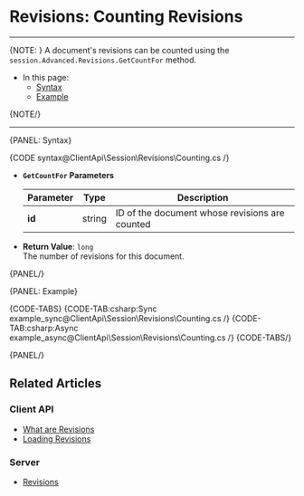 # Revisions: Counting Revisions

---

{NOTE: }
A document's revisions can be counted using the `session.Advanced.Revisions.GetCountFor` method.  

* In this page:  
   * [Syntax](../../../client-api/session/revisions/counting#syntax)  
   * [Example](../../../client-api/session/revisions/counting#example)  

{NOTE/}

---

{PANEL: Syntax}

{CODE syntax@ClientApi\Session\Revisions\Counting.cs /}

* **`GetCountFor` Parameters**  

    | Parameter | Type | Description |
    | ------------- | ------------- | ------------- |
    | **id** | string | ID of the document whose revisions are counted |

* **Return Value**: `long`  
  The number of revisions for this document.  

{PANEL/}

{PANEL: Example}

{CODE-TABS}
{CODE-TAB:csharp:Sync example_sync@ClientApi\Session\Revisions\Counting.cs /}
{CODE-TAB:csharp:Async example_async@ClientApi\Session\Revisions\Counting.cs /}
{CODE-TABS/}

{PANEL/}

## Related Articles

### Client API

- [What are Revisions](../../../client-api/session/revisions/what-are-revisions)  
- [Loading Revisions](../../../client-api/session/revisions/loading)  

### Server

- [Revisions](../../../server/extensions/revisions)
